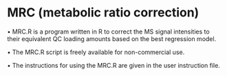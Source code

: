 # MRC (metabolic ratio correction)


•	MRC.R is a program written in R to correct the MS signal intensities to their equivalent QC loading amounts based on the best regression model. 

•	The MRC.R script is freely available for non-commercial use.

•	The instructions for using the MRC.R are given in the user instruction file.



